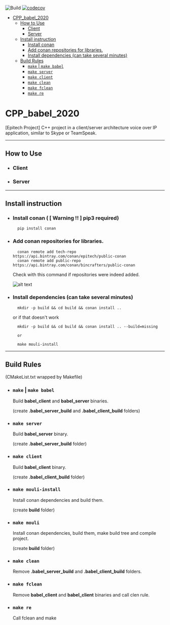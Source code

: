![Build](https://github.com/Encorpluptit/CPP_babel_2020/workflows/Build/badge.svg)
[![codecov](https://codecov.io/gh/Encorpluptit/CPP_babel_2020/branch/master/graph/badge.svg?token=ttl8s3om9V)](https://codecov.io/gh/Encorpluptit/CPP_babel_2020)

- [CPP_babel_2020](#cpp-babel-2020)
  * [How to Use](#how-to-use)
    + [Client](#client)
    + [Server](#server)
  * [Install instruction](#install-instruction)
    + [Install conan](#install-conan-------warning--------pip3-required-)
    + [Add conan repositories for libraries.](#add-conan-repositories-for-libraries)
    + [Install dependencies (can take several minutes)](#install-dependencies--can-take-several-minutes-)
  * [Build Rules](#build-rules)
    + [`make` | `make babel`](#-make-----make-babel-)
    + [`make server`](#-make-server-)
    + [`make client`](#-make-client-)
    + [`make clean`](#-make-clean-)
    + [`make fclean`](#-make-fclean-)
    + [`make re`](#-make-re-)

# CPP_babel_2020
[Epitech Project] C++ project in a client/server architecture voice over IP application, similar to Skype or TeamSpeak.

---
##  How to Use

* ### Client

* ### Server


---
## Install instruction
* ### Install conan ( **[ Warning !! ]** pip3 required)
        
        pip install conan

* ### Add conan repositories for libraries.

        conan remote add tech-repo https://api.bintray.com/conan/epitech/public-conan
        conan remote add public-repo https://api.bintray.com/conan/bincrafters/public-conan
        
    Check with this command if repositories were indeed added.
    
    ![alt text][logo]
    
    [logo]: .github/assets/conan_remotes_list.png "Image in .github/assets"
    
* ### Install dependencies (can take several minutes)

        mkdir -p build && cd build && conan install .. 

    or if that doesn't work

        mkdir -p build && cd build && conan install .. --build=missing
        
        or
        
        make mouli-install


---

## Build Rules 
(CMakeList.txt wrapped by Makefile)
* ### `make` | `make babel`
    Build **babel_client** and **babel_server** binaries.
    
    (create **.babel_server_build** and **.babel_client_build** folders)
    
    
* ### `make server`
    Build **babel_server** binary.
    
    (create **.babel_server_build** folder)
    
    
* ### `make client`
    Build **babel_client** binary.
    
    (create **.babel_client_build** folder)


* ### `make mouli-install`
    Install conan dependencies and build them.
    
    (create **build** folder)


* ### `make mouli`
    Install conan dependencies, build them, make build tree and compile project.
    
    (create **build** folder)


* ### `make clean`
    Remove **.babel_server_build** and **.babel_client_build** folders.

    
* ### `make fclean`
    Remove **babel_client** and **babel_client** binaries and call clen rule.
    
    
* ### `make re`
    Call fclean and make

